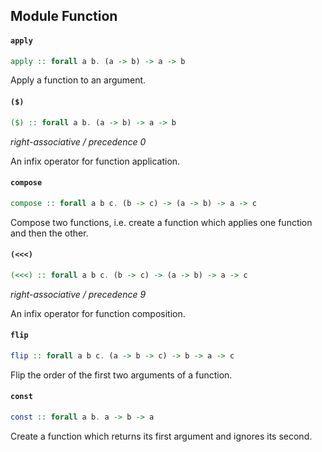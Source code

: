 ## Module Function

#### `apply`

``` purescript
apply :: forall a b. (a -> b) -> a -> b
```

Apply a function to an argument.

#### `($)`

``` purescript
($) :: forall a b. (a -> b) -> a -> b
```

_right-associative / precedence 0_

An infix operator for function application.

#### `compose`

``` purescript
compose :: forall a b c. (b -> c) -> (a -> b) -> a -> c
```

Compose two functions, i.e. create a function which applies one function and then the other.

#### `(<<<)`

``` purescript
(<<<) :: forall a b c. (b -> c) -> (a -> b) -> a -> c
```

_right-associative / precedence 9_

An infix operator for function composition.

#### `flip`

``` purescript
flip :: forall a b c. (a -> b -> c) -> b -> a -> c
```

Flip the order of the first two arguments of a function.

#### `const`

``` purescript
const :: forall a b. a -> b -> a
```

Create a function which returns its first argument and ignores its second.


